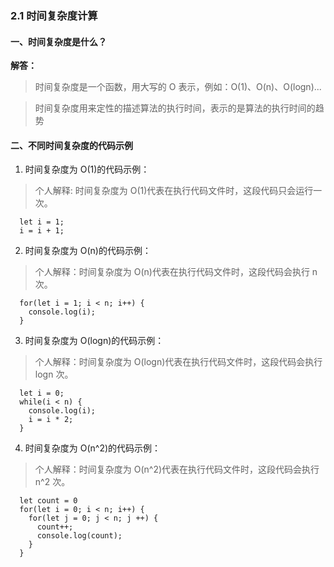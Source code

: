 ### 2.1 时间复杂度计算

#### 一、时间复杂度是什么？

**解答：**

> 时间复杂度是一个函数，用大写的 O 表示，例如：O(1)、O(n)、O(logn)...

> 时间复杂度用来定性的描述算法的执行时间，表示的是算法的执行时间的趋势

#### 二、不同时间复杂度的代码示例

1. 时间复杂度为 O(1)的代码示例：

> 个人解释: 时间复杂度为 O(1)代表在执行代码文件时，这段代码只会运行一次。

```
  let i = 1;
  i = i + 1;
```

2. 时间复杂度为 O(n)的代码示例：

> 个人解释：时间复杂度为 O(n)代表在执行代码文件时，这段代码会执行 n 次。

```
  for(let i = 1; i < n; i++) {
    console.log(i);
  }
```

3. 时间复杂度为 O(logn)的代码示例：

> 个人解释：时间复杂度为 O(logn)代表在执行代码文件时，这段代码会执行 logn 次。

```
  let i = 0;
  while(i < n) {
    console.log(i);
    i = i * 2;
  }
```

4. 时间复杂度为 O(n^2)的代码示例：

> 个人解释：时间复杂度为 O(n^2)代表在执行代码文件时，这段代码会执行 n^2 次。

```
  let count = 0
  for(let i = 0; i < n; i++) {
    for(let j = 0; j < n; j ++) {
      count++;
      console.log(count);
    }
  }
```
